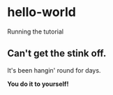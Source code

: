 # hello-world
Running the tutorial

## Can't get the stink off. ##

It's been hangin' round for days.

**You do it to yourself!**
